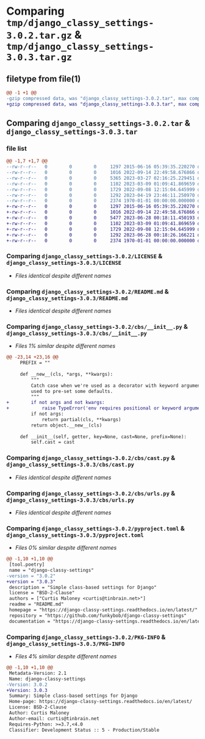 # Comparing `tmp/django_classy_settings-3.0.2.tar.gz` & `tmp/django_classy_settings-3.0.3.tar.gz`

## filetype from file(1)

```diff
@@ -1 +1 @@
-gzip compressed data, was "django_classy_settings-3.0.2.tar", max compression
+gzip compressed data, was "django_classy_settings-3.0.3.tar", max compression
```

## Comparing `django_classy_settings-3.0.2.tar` & `django_classy_settings-3.0.3.tar`

### file list

```diff
@@ -1,7 +1,7 @@
--rw-r--r--   0        0        0     1297 2015-06-16 05:39:35.220270 django_classy_settings-3.0.2/LICENSE
--rw-r--r--   0        0        0     1016 2022-09-14 22:49:58.676866 django_classy_settings-3.0.2/README.md
--rw-r--r--   0        0        0     5365 2023-03-27 02:16:25.229451 django_classy_settings-3.0.2/cbs/__init__.py
--rw-r--r--   0        0        0     1102 2023-03-09 01:09:41.869659 django_classy_settings-3.0.2/cbs/cast.py
--rw-r--r--   0        0        0     1729 2022-09-08 12:15:04.645999 django_classy_settings-3.0.2/cbs/urls.py
--rw-r--r--   0        0        0     1292 2023-04-19 23:46:11.250970 django_classy_settings-3.0.2/pyproject.toml
--rw-r--r--   0        0        0     2374 1970-01-01 00:00:00.000000 django_classy_settings-3.0.2/PKG-INFO
+-rw-r--r--   0        0        0     1297 2015-06-16 05:39:35.220270 django_classy_settings-3.0.3/LICENSE
+-rw-r--r--   0        0        0     1016 2022-09-14 22:49:58.676866 django_classy_settings-3.0.3/README.md
+-rw-r--r--   0        0        0     5477 2023-06-28 00:18:11.450193 django_classy_settings-3.0.3/cbs/__init__.py
+-rw-r--r--   0        0        0     1102 2023-03-09 01:09:41.869659 django_classy_settings-3.0.3/cbs/cast.py
+-rw-r--r--   0        0        0     1729 2022-09-08 12:15:04.645999 django_classy_settings-3.0.3/cbs/urls.py
+-rw-r--r--   0        0        0     1292 2023-06-28 00:18:26.166221 django_classy_settings-3.0.3/pyproject.toml
+-rw-r--r--   0        0        0     2374 1970-01-01 00:00:00.000000 django_classy_settings-3.0.3/PKG-INFO
```

### Comparing `django_classy_settings-3.0.2/LICENSE` & `django_classy_settings-3.0.3/LICENSE`

 * *Files identical despite different names*

### Comparing `django_classy_settings-3.0.2/README.md` & `django_classy_settings-3.0.3/README.md`

 * *Files identical despite different names*

### Comparing `django_classy_settings-3.0.2/cbs/__init__.py` & `django_classy_settings-3.0.3/cbs/__init__.py`

 * *Files 1% similar despite different names*

```diff
@@ -23,14 +23,16 @@
     PREFIX = ""
 
     def __new__(cls, *args, **kwargs):
         """
         Catch case when we're used as a decorator with keyword arguments, or
         used to pre-set some defaults.
         """
+        if not args and not kwargs:
+            raise TypeError('env requires positional or keyword arguments')
         if not args:
             return partial(cls, **kwargs)
         return object.__new__(cls)
 
     def __init__(self, getter, key=None, cast=None, prefix=None):
         self.cast = cast
```

### Comparing `django_classy_settings-3.0.2/cbs/cast.py` & `django_classy_settings-3.0.3/cbs/cast.py`

 * *Files identical despite different names*

### Comparing `django_classy_settings-3.0.2/cbs/urls.py` & `django_classy_settings-3.0.3/cbs/urls.py`

 * *Files identical despite different names*

### Comparing `django_classy_settings-3.0.2/pyproject.toml` & `django_classy_settings-3.0.3/pyproject.toml`

 * *Files 0% similar despite different names*

```diff
@@ -1,10 +1,10 @@
 [tool.poetry]
 name = "django-classy-settings"
-version = "3.0.2"
+version = "3.0.3"
 description = "Simple class-based settings for Django"
 license = "BSD-2-Clause"
 authors = ["Curtis Maloney <curtis@tinbrain.net>"]
 readme = "README.md"
 homepage = "https://django-classy-settings.readthedocs.io/en/latest/"
 repository = "https://github.com/funkybob/django-classy-settings"
 documentation = "https://django-classy-settings.readthedocs.io/en/latest/"
```

### Comparing `django_classy_settings-3.0.2/PKG-INFO` & `django_classy_settings-3.0.3/PKG-INFO`

 * *Files 4% similar despite different names*

```diff
@@ -1,10 +1,10 @@
 Metadata-Version: 2.1
 Name: django-classy-settings
-Version: 3.0.2
+Version: 3.0.3
 Summary: Simple class-based settings for Django
 Home-page: https://django-classy-settings.readthedocs.io/en/latest/
 License: BSD-2-Clause
 Author: Curtis Maloney
 Author-email: curtis@tinbrain.net
 Requires-Python: >=3.7,<4.0
 Classifier: Development Status :: 5 - Production/Stable
```

